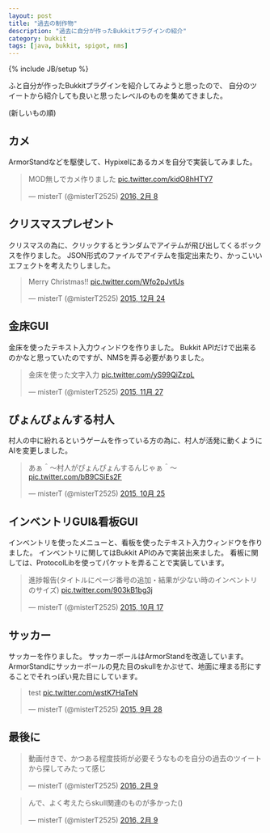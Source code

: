 ```yaml
---
layout: post
title: "過去の制作物"
description: "過去に自分が作ったBukkitプラグインの紹介"
category: bukkit
tags: [java, bukkit, spigot, nms]
---
```

{% include JB/setup %}

ふと自分が作ったBukkitプラグインを紹介してみようと思ったので、
自分のツイートから紹介しても良いと思ったレベルのものを集めてきました。

(新しいもの順)

## カメ

ArmorStandなどを駆使して、Hypixelにあるカメを自分で実装してみました。

<blockquote class="twitter-video" data-lang="ja"><p lang="ja" dir="ltr">MOD無しでカメ作りました <a href="https://t.co/kidO8hHTY7">pic.twitter.com/kidO8hHTY7</a></p>&mdash; misterT (@misterT2525) <a href="https://twitter.com/misterT2525/status/696794704612950016">2016, 2月 8</a></blockquote>
<script async src="//platform.twitter.com/widgets.js" charset="utf-8"></script>

## クリスマスプレゼント

クリスマスの為に、クリックするとランダムでアイテムが飛び出してくるボックスを作りました。
JSON形式のファイルでアイテムを指定出来たり、かっこいいエフェクトを考えたりしました。

<blockquote class="twitter-video" data-lang="ja"><p lang="et" dir="ltr">Merry Christmas!! <a href="https://t.co/Wfo2pJvtUs">pic.twitter.com/Wfo2pJvtUs</a></p>&mdash; misterT (@misterT2525) <a href="https://twitter.com/misterT2525/status/679844370112053248">2015, 12月 24</a></blockquote>
<script async src="//platform.twitter.com/widgets.js" charset="utf-8"></script>

## 金床GUI

金床を使ったテキスト入力ウィンドウを作りました。
Bukkit APIだけで出来るのかなと思っていたのですが、NMSを弄る必要がありました。

<blockquote class="twitter-video" data-lang="ja"><p lang="ja" dir="ltr">金床を使った文字入力 <a href="https://t.co/yS99QiZzpL">pic.twitter.com/yS99QiZzpL</a></p>&mdash; misterT (@misterT2525) <a href="https://twitter.com/misterT2525/status/670040392335622145">2015, 11月 27</a></blockquote>
<script async src="//platform.twitter.com/widgets.js" charset="utf-8"></script>

## ぴょんぴょんする村人

村人の中に紛れるというゲームを作っている方の為に、村人が活発に動くようにAIを変更しました。

<blockquote class="twitter-video" data-lang="ja"><p lang="ja" dir="ltr">あぁ＾〜村人がぴょんぴょんするんじゃぁ＾〜 <a href="https://t.co/bB9CSiEs2F">pic.twitter.com/bB9CSiEs2F</a></p>&mdash; misterT (@misterT2525) <a href="https://twitter.com/misterT2525/status/658194118292586496">2015, 10月 25</a></blockquote>
<script async src="//platform.twitter.com/widgets.js" charset="utf-8"></script>

## インベントリGUI&看板GUI

インベントリを使ったメニューと、看板を使ったテキスト入力ウィンドウを作りました。
インベントリに関してはBukkit APIのみで実装出来ました。
看板に関しては、ProtocolLibを使ってパケットを弄ることで実装しています。

<blockquote class="twitter-video" data-lang="ja"><p lang="ja" dir="ltr">進捗報告(タイトルにページ番号の追加・結果が少ない時のインベントリのサイズ) <a href="http://t.co/903kB1bg3j">pic.twitter.com/903kB1bg3j</a></p>&mdash; misterT (@misterT2525) <a href="https://twitter.com/misterT2525/status/655304452753063936">2015, 10月 17</a></blockquote>
<script async src="//platform.twitter.com/widgets.js" charset="utf-8"></script>

## サッカー

サッカーを作りました。
サッカーボールはArmorStandを改造しています。
ArmorStandにサッカーボールの見た目のskullをかぶせて、地面に埋まる形にすることでそれっぽい見た目にしています。

<blockquote class="twitter-video" data-lang="ja"><p lang="en" dir="ltr">test <a href="http://t.co/wstK7HaTeN">pic.twitter.com/wstK7HaTeN</a></p>&mdash; misterT (@misterT2525) <a href="https://twitter.com/misterT2525/status/648293179410661376">2015, 9月 28</a></blockquote>
<script async src="//platform.twitter.com/widgets.js" charset="utf-8"></script>

## 最後に

<blockquote class="twitter-tweet" data-lang="ja"><p lang="ja" dir="ltr">動画付きで、かつある程度技術が必要そうなものを自分の過去のツイートから探してみたって感じ</p>&mdash; misterT (@misterT2525) <a href="https://twitter.com/misterT2525/status/697054573681192960">2016, 2月 9</a></blockquote>
<script async src="//platform.twitter.com/widgets.js" charset="utf-8"></script>

<blockquote class="twitter-tweet" data-lang="ja"><p lang="ja" dir="ltr">んで、よく考えたらskull関連のものが多かった()</p>&mdash; misterT (@misterT2525) <a href="https://twitter.com/misterT2525/status/697055017031720960">2016, 2月 9</a></blockquote>
<script async src="//platform.twitter.com/widgets.js" charset="utf-8"></script>
